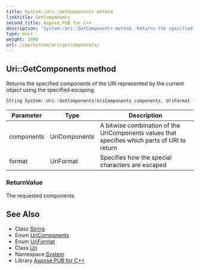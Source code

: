 ```yaml
---
title: System::Uri::GetComponents method
linktitle: GetComponents
second_title: Aspose.PUB for C++
description: 'System::Uri::GetComponents method. Returns the specified components of the URI represented by the current object using the specified escaping in C++.'
type: docs
weight: 3000
url: /cpp/system/uri/getcomponents/
---
```

## Uri::GetComponents method


Returns the specified components of the URI represented by the current object using the specified escaping.

```cpp
String System::Uri::GetComponents(UriComponents components, UriFormat format) const
```


| Parameter | Type | Description |
| --- | --- | --- |
| components | UriComponents | A bitwise combination of the UriComponents values that specifies which parts of URI to return |
| format | UriFormat | Specifies how the special characters are escaped |

### ReturnValue

The requested components

## See Also

* Class [String](../../string/)
* Enum [UriComponents](../../uricomponents/)
* Enum [UriFormat](../../uriformat/)
* Class [Uri](../)
* Namespace [System](../../)
* Library [Aspose.PUB for C++](../../../)
